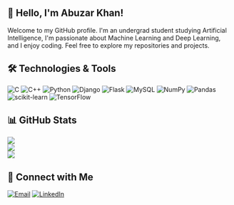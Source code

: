## 👋 Hello, I'm Abuzar Khan!

Welcome to my GitHub profile. I'm an undergrad student studying Artificial Intelligence, I'm passionate about Machine Learning and Deep Learning, and I enjoy coding. Feel free to explore my repositories and projects.

## 🛠️ Technologies & Tools

![C](https://img.shields.io/badge/c-%2300599C.svg?style=for-the-badge&logo=c&logoColor=white) ![C++](https://img.shields.io/badge/c++-%2300599C.svg?style=for-the-badge&logo=c%2B%2B&logoColor=white) ![Python](https://img.shields.io/badge/python-3670A0?style=for-the-badge&logo=python&logoColor=ffdd54) ![Django](https://img.shields.io/badge/django-%23092E20.svg?style=for-the-badge&logo=django&logoColor=white) ![Flask](https://img.shields.io/badge/flask-%23000.svg?style=for-the-badge&logo=flask&logoColor=white) ![MySQL](https://img.shields.io/badge/mysql-%2300000f.svg?style=for-the-badge&logo=mysql&logoColor=white) ![NumPy](https://img.shields.io/badge/numpy-%23013243.svg?style=for-the-badge&logo=numpy&logoColor=white) ![Pandas](https://img.shields.io/badge/pandas-%23150458.svg?style=for-the-badge&logo=pandas&logoColor=white) ![scikit-learn](https://img.shields.io/badge/scikit--learn-%23F7931E.svg?style=for-the-badge&logo=scikit-learn&logoColor=white) ![TensorFlow](https://img.shields.io/badge/TensorFlow-%23FF6F00.svg?style=for-the-badge&logo=TensorFlow&logoColor=white)

## 📊 GitHub Stats

![](https://github-readme-stats.vercel.app/api?username=abuzxrkhan&theme=dark&hide_border=false&include_all_commits=false&count_private=false)<br/>
![](https://github-readme-streak-stats.herokuapp.com/?user=abuzxrkhan&theme=dark&hide_border=false)<br/>
![](https://github-readme-stats.vercel.app/api/top-langs/?username=abuzxrkhan&theme=dark&hide_border=false&include_all_commits=false&count_private=false&layout=compact)


## 🤝 Connect with Me

[![Email](https://img.shields.io/badge/Gmail-%230077B5.svg?logo=gmail&logoColor=white)](mailto:abuzxrkhan@gmail.com)
[![LinkedIn](https://img.shields.io/badge/LinkedIn-%230077B5.svg?logo=linkedin&logoColor=white)](https://linkedin.com/in/abuzarkhanai) 

